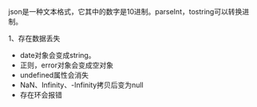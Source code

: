 json是一种文本格式，它其中的数字是10进制。parseInt，tostring可以转换进制。

1、存在数据丢失
- date对象会变成string。
- 正则，error对象会变成空对象
- undefined属性会消失
- NaN、Infinity、-Infinity拷贝后变为null
- 存在环会报错
